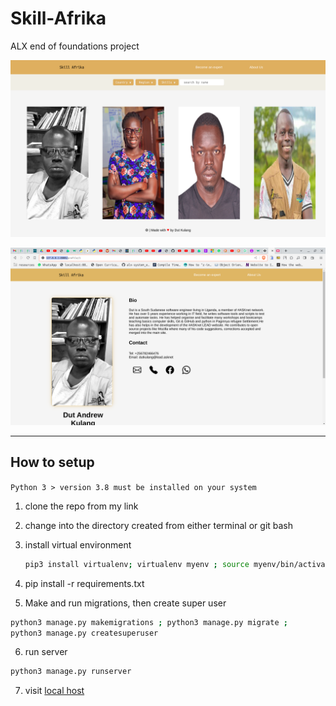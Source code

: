 # Skill-Afrika
ALX end of foundations project

![site review](preview_assets/Screenshot%20from%202023-09-06%2017-50-26.png)

![](preview_assets/Screenshot%20from%202023-09-06%2019-06-43.png)

---
## How to setup
 
`Python 3 > version 3.8 must be installed on your system`

1. clone the repo from my link

2. change into the directory created from either terminal or git bash

3. install virtual environment 

    ```sh
    pip3 install virtualenv; virtualenv myenv ; source myenv/bin/activate
    ```

 4. pip install -r requirements.txt

 5. Make and run migrations, then create super user

 ```sh
 python3 manage.py makemigrations ; python3 manage.py migrate ;
 python3 manage.py createsuperuser
 ```

 6. run server

 ```sh
python3 manage.py runserver 
 ```

 7. visit [local host](http://localhost:8000)